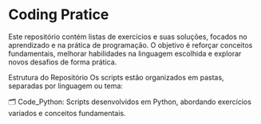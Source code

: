 # Coding Pratice

Este repositório contém listas de exercícios e suas soluções, focados no aprendizado e na prática de programação. O objetivo é reforçar conceitos fundamentais, melhorar habilidades na linguagem escolhida e explorar novos desafios de forma prática.

Estrutura do Repositório
Os scripts estão organizados em pastas, separadas por linguagem ou tema:

🗂️ Code_Python: Scripts desenvolvidos em Python, abordando exercícios variados e conceitos fundamentais.

